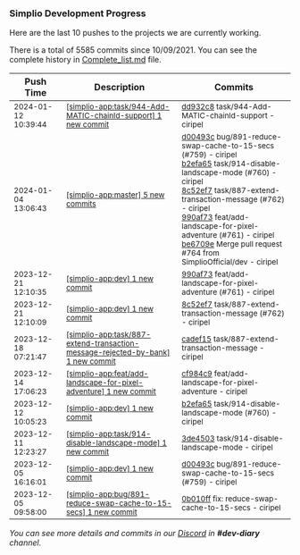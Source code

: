 
### Simplio Development Progress

Here are the last 10 pushes to the projects we are currently working.

There is a total of 5585 commits since 10/09/2021. You can see the complete history in
 [Complete_list.md](Complete_list.md) file.

| Push Time | Description | Commits |
| --- | --- | --- |
| <sub>2024-01-12 10:39:44</sub> | <sub>[[simplio-app:task/944-Add-MATIC-chainId-support] 1 new commit](https://github.com/SimplioOfficial/simplio-app/commit/dd932c8a22f840d4fa00d4080e87d7f1d152af5d)</sub> | <sub>[dd932c8](https://github.com/SimplioOfficial/simplio-app/commit/dd932c8a22f840d4fa00d4080e87d7f1d152af5d) task/944-Add-MATIC-chainId-support - ciripel</sub> |
| <sub>2024-01-04 13:06:43</sub> | <sub>[[simplio-app:master] 5 new commits](https://github.com/SimplioOfficial/simplio-app/compare/d88b3596eaa7...be6709ebdf92)</sub> | <sub>[d00493c](https://github.com/SimplioOfficial/simplio-app/commit/d00493cb5ce0bb91db0b54009ba9643c160ff159) bug/891-reduce-swap-cache-to-15-secs (#759) - ciripel<br>[b2efa65](https://github.com/SimplioOfficial/simplio-app/commit/b2efa65d0fbec355ef6a0427669733d293762e7c) task/914-disable-landscape-mode (#760) - ciripel<br>[8c52ef7](https://github.com/SimplioOfficial/simplio-app/commit/8c52ef7b95e1355f806ae756355cdcb17bf88f4b) task/887-extend-transaction-message (#762) - ciripel<br>[990af73](https://github.com/SimplioOfficial/simplio-app/commit/990af7318f823276f16a1dd7f052aca13a939c22) feat/add-landscape-for-pixel-adventure (#761) - ciripel<br>[be6709e](https://github.com/SimplioOfficial/simplio-app/commit/be6709ebdf92310d3e90fa50b18f4bd50e181bde) Merge pull request #764 from SimplioOfficial/dev - ciripel</sub> |
| <sub>2023-12-21 12:10:35</sub> | <sub>[[simplio-app:dev] 1 new commit](https://github.com/SimplioOfficial/simplio-app/commit/990af7318f823276f16a1dd7f052aca13a939c22)</sub> | <sub>[990af73](https://github.com/SimplioOfficial/simplio-app/commit/990af7318f823276f16a1dd7f052aca13a939c22) feat/add-landscape-for-pixel-adventure (#761) - ciripel</sub> |
| <sub>2023-12-21 12:10:09</sub> | <sub>[[simplio-app:dev] 1 new commit](https://github.com/SimplioOfficial/simplio-app/commit/8c52ef7b95e1355f806ae756355cdcb17bf88f4b)</sub> | <sub>[8c52ef7](https://github.com/SimplioOfficial/simplio-app/commit/8c52ef7b95e1355f806ae756355cdcb17bf88f4b) task/887-extend-transaction-message (#762) - ciripel</sub> |
| <sub>2023-12-18 07:21:47</sub> | <sub>[[simplio-app:task/887-extend-transaction-message-rejected-by-bank] 1 new commit](https://github.com/SimplioOfficial/simplio-app/commit/cadef15a748b42024b611025c98f6230945bad2e)</sub> | <sub>[cadef15](https://github.com/SimplioOfficial/simplio-app/commit/cadef15a748b42024b611025c98f6230945bad2e) task/887-extend-transaction-message - ciripel</sub> |
| <sub>2023-12-14 17:06:23</sub> | <sub>[[simplio-app:feat/add-landscape-for-pixel-adventure] 1 new commit](https://github.com/SimplioOfficial/simplio-app/commit/cf984c9c20a836823669218f47a1fdc2c6e12062)</sub> | <sub>[cf984c9](https://github.com/SimplioOfficial/simplio-app/commit/cf984c9c20a836823669218f47a1fdc2c6e12062) feat/add-landscape-for-pixel-adventure - ciripel</sub> |
| <sub>2023-12-12 10:05:23</sub> | <sub>[[simplio-app:dev] 1 new commit](https://github.com/SimplioOfficial/simplio-app/commit/b2efa65d0fbec355ef6a0427669733d293762e7c)</sub> | <sub>[b2efa65](https://github.com/SimplioOfficial/simplio-app/commit/b2efa65d0fbec355ef6a0427669733d293762e7c) task/914-disable-landscape-mode (#760) - ciripel</sub> |
| <sub>2023-12-11 12:23:27</sub> | <sub>[[simplio-app:task/914-disable-landscape-mode] 1 new commit](https://github.com/SimplioOfficial/simplio-app/commit/3de450343daabb4a2fa9da5ba55fd0723930c6f4)</sub> | <sub>[3de4503](https://github.com/SimplioOfficial/simplio-app/commit/3de450343daabb4a2fa9da5ba55fd0723930c6f4) task/914-disable-landscape-mode - ciripel</sub> |
| <sub>2023-12-05 16:16:01</sub> | <sub>[[simplio-app:dev] 1 new commit](https://github.com/SimplioOfficial/simplio-app/commit/d00493cb5ce0bb91db0b54009ba9643c160ff159)</sub> | <sub>[d00493c](https://github.com/SimplioOfficial/simplio-app/commit/d00493cb5ce0bb91db0b54009ba9643c160ff159) bug/891-reduce-swap-cache-to-15-secs (#759) - ciripel</sub> |
| <sub>2023-12-05 09:58:00</sub> | <sub>[[simplio-app:bug/891-reduce-swap-cache-to-15-secs] 1 new commit](https://github.com/SimplioOfficial/simplio-app/commit/0b010ff24d356c8f731685ab3b58f97deed8cc57)</sub> | <sub>[0b010ff](https://github.com/SimplioOfficial/simplio-app/commit/0b010ff24d356c8f731685ab3b58f97deed8cc57) fix: reduce-swap-cache-to-15-secs - ciripel</sub> |

_You can see more details and commits in our [Discord](https://discord.gg/aKhjuwZmdP) in **#dev-diary** channel._
